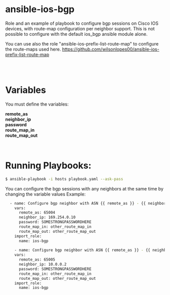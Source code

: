 # ansible-ios-bgp
Role and an example of playbook to configure bgp sessions on Cisco IOS devices, with route-map configuration per neighbor support. This is not possible to configure with the default ios_bgp ansible module alone.

You can use also the role "ansible-ios-prefix-list-route-map" to configure the route-maps used here.
https://github.com/wilsonlopes00/ansible-ios-prefix-list-route-map

<br>
<br>

# Variables

You must define the variables:

**remote_as** <br>
**neighbor_ip**<br>
**password**<br>
**route_map_in**<br>
**route_map_out**<br>

<br>

# Running Playbooks:

```sh
$ ansible-playbook -i hosts playbook.yaml --ask-pass
```


You can configure the bgp sessions with any neighbors at the same time by changing the variable values
Example:

```sh
  - name: Configure bgp neighbor with ASN {{ remote_as }} - {{ neighbor_ip }}
    vars:
      remote_as: 65004
      neighbor_ip: 169.254.0.10
      password: SOMESTRONGPASSWORDHERE
      route_map_in: other_route_map_in
      route_map_out: other_route_map_out
    import_role:
      name: ios-bgp
      
    - name: Configure bgp neighbor with ASN {{ remote_as }} - {{ neighbor_ip }}
    vars:
      remote_as: 65005
      neighbor_ip: 10.0.0.2
      password: SOMESTRONGPASSWORDHERE
      route_map_in: other_route_map_in
      route_map_out: other_route_map_out
    import_role:
      name: ios-bgp   
      
 ```

